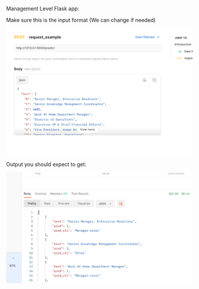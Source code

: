 Management Level Flask app:

Make sure this is the input format (We can change if needed)
![img.png](img.png)

Output you should expect to get:

![img_1.png](img_1.png)